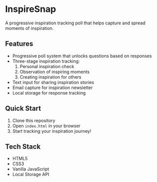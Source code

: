 # InspireSnap

A progressive inspiration tracking poll that helps capture and spread moments of inspiration.

## Features

- Progressive poll system that unlocks questions based on responses
- Three-stage inspiration tracking:
  1. Personal inspiration check
  2. Observation of inspiring moments
  3. Creating inspiration for others
- Text input for sharing inspiration stories
- Email capture for inspiration newsletter
- Local storage for response tracking

## Quick Start

1. Clone this repository
2. Open `index.html` in your browser
3. Start tracking your inspiration journey!

## Tech Stack

- HTML5
- CSS3
- Vanilla JavaScript
- Local Storage API
